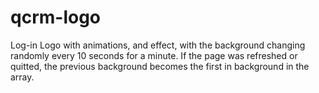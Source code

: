 # qcrm-logo
Log-in Logo with animations, and effect, with the background changing randomly every 10 seconds for a minute.
If the page was refreshed or quitted, the previous background becomes the first in background in the array.
